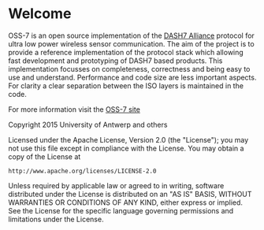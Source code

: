 # Welcome

OSS-7 is an open source implementation of the [DASH7 Alliance](http://www.dash7.org) protocol for ultra low power wireless sensor communication. The aim of the project is to provide a reference implementation of the protocol stack which allowing fast development and prototyping of DASH7 based products. This implementation focusses on completeness, correctness and being easy to use and understand. Performance and code size are less important aspects. For clarity a clear separation between the ISO layers is maintained in the code.

For more information visit the [OSS-7 site](http://oss-7.cosys.be)

Copyright 2015 University of Antwerp and others

Licensed under the Apache License, Version 2.0 (the "License");
you may not use this file except in compliance with the License.
You may obtain a copy of the License at

    http://www.apache.org/licenses/LICENSE-2.0

Unless required by applicable law or agreed to in writing, software
distributed under the License is distributed on an "AS IS" BASIS,
WITHOUT WARRANTIES OR CONDITIONS OF ANY KIND, either express or implied.
See the License for the specific language governing permissions and
limitations under the License.



